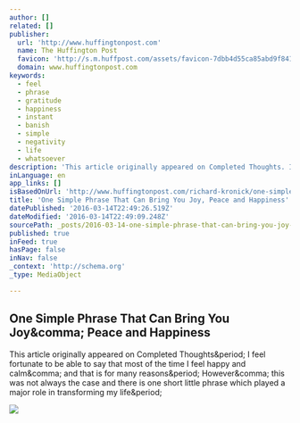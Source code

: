 ```yaml
---
author: []
related: []
publisher:
  url: 'http://www.huffingtonpost.com'
  name: The Huffington Post
  favicon: 'http://s.m.huffpost.com/assets/favicon-7dbb4d55ca85abd9f84197a1c3525e38.ico'
  domain: www.huffingtonpost.com
keywords:
  - feel
  - phrase
  - gratitude
  - happiness
  - instant
  - banish
  - simple
  - negativity
  - life
  - whatsoever
description: 'This article originally appeared on Completed Thoughts. I feel fortunate to be able to say that most of the time I feel happy and calm, and that is for many reasons. However, this was not always the case and there is one short little phrase which played a major role in transforming my life.'
inLanguage: en
app_links: []
isBasedOnUrl: 'http://www.huffingtonpost.com/richard-kronick/one-simple-phrase-that-ca_b_9450392.html'
title: 'One Simple Phrase That Can Bring You Joy, Peace and Happiness'
datePublished: '2016-03-14T22:49:26.519Z'
dateModified: '2016-03-14T22:49:09.248Z'
sourcePath: _posts/2016-03-14-one-simple-phrase-that-can-bring-you-joy-peace-and-happines.md
published: true
inFeed: true
hasPage: false
inNav: false
_context: 'http://schema.org'
_type: MediaObject

---
```

<article style=""><h1>One Simple Phrase That Can Bring You Joy&amp;comma; Peace and Happiness</h1><p>This article originally appeared on Completed Thoughts&amp;period; I feel fortunate to be able to say that most of the time I feel happy and calm&amp;comma; and that is for many reasons&amp;period; However&amp;comma; this was not always the case and there is one short little phrase which played a major role in transforming my life&amp;period;</p><img src="http://i.huffpost.com/gen/3873006/images/n-SPRING-WOMEN-628x314.jpg" /></article>